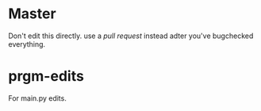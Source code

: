 # Master
Don't edit this directly. use a *pull request* instead adter you've bugchecked everything.

# prgm-edits
For main.py edits.
